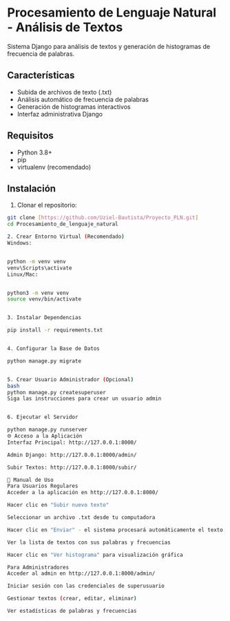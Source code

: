 # Procesamiento de Lenguaje Natural - Análisis de Textos

Sistema Django para análisis de textos y generación de histogramas de frecuencia de palabras.

## Características

- Subida de archivos de texto (.txt)
- Análisis automático de frecuencia de palabras
- Generación de histogramas interactivos
- Interfaz administrativa Django

## Requisitos

- Python 3.8+
- pip
- virtualenv (recomendado)

## Instalación

1. Clonar el repositorio:
```bash
git clone [https://github.com/Uziel-Bautista/Proyecto_PLN.git]
cd Procesamiento_de_lenguaje_natural

2. Crear Entorno Virtual (Recomendado)
Windows:


python -m venv venv
venv\Scripts\activate
Linux/Mac:


python3 -m venv venv
source venv/bin/activate


3. Instalar Dependencias

pip install -r requirements.txt


4. Configurar la Base de Datos

python manage.py migrate


5. Crear Usuario Administrador (Opcional)
bash
python manage.py createsuperuser
Siga las instrucciones para crear un usuario admin


6. Ejecutar el Servidor

python manage.py runserver
🌐 Acceso a la Aplicación
Interfaz Principal: http://127.0.0.1:8000/

Admin Django: http://127.0.0.1:8000/admin/

Subir Textos: http://127.0.0.1:8000/subir/

📖 Manual de Uso
Para Usuarios Regulares
Acceder a la aplicación en http://127.0.0.1:8000/

Hacer clic en "Subir nuevo texto"

Seleccionar un archivo .txt desde tu computadora

Hacer clic en "Enviar" - el sistema procesará automáticamente el texto

Ver la lista de textos con sus palabras y frecuencias

Hacer clic en "Ver histograma" para visualización gráfica

Para Administradores
Acceder al admin en http://127.0.0.1:8000/admin/

Iniciar sesión con las credenciales de superusuario

Gestionar textos (crear, editar, eliminar)

Ver estadísticas de palabras y frecuencias